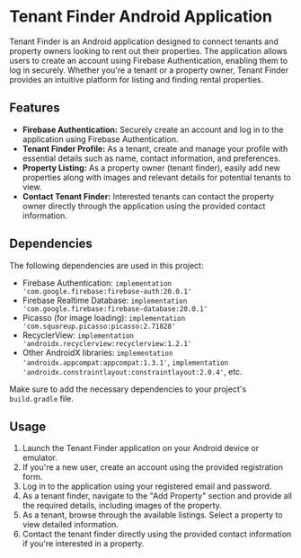 # Tenant Finder Android Application

Tenant Finder is an Android application designed to connect tenants and property owners looking to rent out their properties. The application allows users to create an account using Firebase Authentication, enabling them to log in securely. Whether you're a tenant or a property owner, Tenant Finder provides an intuitive platform for listing and finding rental properties.

## Features

- **Firebase Authentication:** Securely create an account and log in to the application using Firebase Authentication.
- **Tenant Finder Profile:** As a tenant, create and manage your profile with essential details such as name, contact information, and preferences.
- **Property Listing:** As a property owner (tenant finder), easily add new properties along with images and relevant details for potential tenants to view.
- **Contact Tenant Finder:** Interested tenants can contact the property owner directly through the application using the provided contact information.
  
## Dependencies

The following dependencies are used in this project:

- Firebase Authentication: `implementation 'com.google.firebase:firebase-auth:20.0.1'`
- Firebase Realtime Database: `implementation 'com.google.firebase:firebase-database:20.0.1'`
- Picasso (for image loading): `implementation 'com.squareup.picasso:picasso:2.71828'`
- RecyclerView: `implementation 'androidx.recyclerview:recyclerview:1.2.1'`
- Other AndroidX libraries: `implementation 'androidx.appcompat:appcompat:1.3.1'`, `implementation 'androidx.constraintlayout:constraintlayout:2.0.4'`, etc.

Make sure to add the necessary dependencies to your project's `build.gradle` file.

## Usage

1. Launch the Tenant Finder application on your Android device or emulator.
2. If you're a new user, create an account using the provided registration form.
3. Log in to the application using your registered email and password.
4. As a tenant finder, navigate to the "Add Property" section and provide all the required details, including images of the property.
5. As a tenant, browse through the available listings. Select a property to view detailed information.
6. Contact the tenant finder directly using the provided contact information if you're interested in a property.

